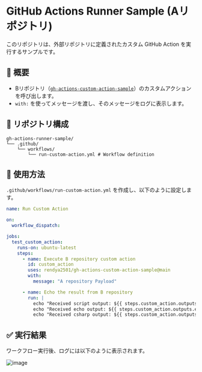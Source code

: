 # GitHub Actions Runner Sample (Aリポジトリ)

このリポジトリは、外部リポジトリに定義されたカスタム GitHub Action を実行するサンプルです。

## 📌 概要
- Bリポジトリ（[`gh-actions-custom-action-sample`](https://github.com/rendya2501/gh-actions-custom-action-sample)）のカスタムアクションを呼び出します。
- `with:` を使ってメッセージを渡し、そのメッセージをログに表示します。

## 📂 リポジトリ構成

```
gh-actions-runner-sample/
└── .github/
    └── workflows/
        └── run-custom-action.yml # Workflow definition
```

## 🚀 使用方法

`.github/workflows/run-custom-action.yml` を作成し、以下のように設定します。

```yaml
name: Run Custom Action

on:
  workflow_dispatch:

jobs:
  test_custom_action:
    runs-on: ubuntu-latest
    steps:
      - name: Execute B repository custom action
        id: custom_action
        uses: rendya2501/gh-actions-custom-action-sample@main
        with:
          message: "A repository Payload"

      - name: Echo the result from B repository
        run: |
          echo "Received script output: ${{ steps.custom_action.outputs.script_result }}"
          echo "Received echo output: ${{ steps.custom_action.outputs.echo_result }}"
          echo "Received csharp output: ${{ steps.custom_action.outputs.csharp_result }}"
```

## ✅ 実行結果
ワークフロー実行後、ログには以下のように表示されます。

![image](https://github.com/user-attachments/assets/30019a3d-23c9-43d7-a86c-7ed1456d1148)

